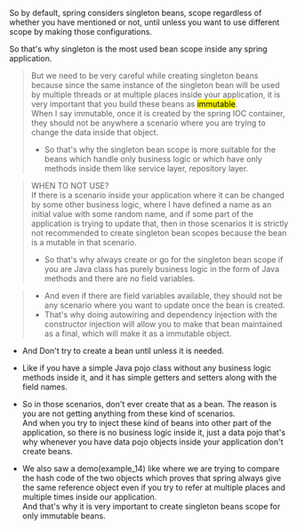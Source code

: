 So by default, spring considers singleton beans, scope regardless of whether you have mentioned or
not, until unless you want to use different scope by making those configurations.

So that's why singleton is the most used bean scope inside any spring application.

>But we need to be very careful while creating singleton beans because since the same instance of the
singleton bean will be used by multiple threads or at multiple places inside your application, it is
very important that you build these beans as <mark>immutable</mark>.\
> When I say immutable, once it is created by the spring IOC container, they should not be anywhere
a scenario where you are trying to change the data inside that object.
> * So that's why the singleton bean scope is more suitable for the beans which handle only business logic
or which have only methods inside them like service layer, repository layer.

> WHEN TO NOT USE?\
If there is a scenario inside your application where it can be changed by some other business logic,
where I have defined a name as an initial value with some random name, and if some part of the application
is trying to update that, then in those scenarios it is strictly not recommended to create singleton
bean scopes because the bean is a mutable in that scenario.
>* So that's why always create or go for the singleton bean scope if you are Java class has purely business
logic in the form of Java methods and there are no field variables.


>* And even if there are field variables available, they should not be any scenario where you want to
update once the bean is created.
>* That's why doing autowiring and dependency injection with the constructor injection will allow you
to make that bean maintained as a final, which will make it as a immutable object.


* And Don't try to create a bean until unless it is needed.
* Like if you have a simple Java pojo class without any business logic methods inside it, and it has simple getters and setters along with the field names.
* So in those scenarios, don't ever create that as a bean.
The reason is you are not getting anything from these kind of scenarios.\
And when you try to inject these kind of beans into other part of the application, so there is no business
logic inside it, just a data pojo that's why whenever you have data pojo objects inside your application
don't create beans.

* We also saw a demo(example_14) like where we are trying to compare the hash code of the two objects which proves
that spring always give the same reference object even if you try to refer at multiple places and multiple
times inside our application.\
And that's why it is very important to create singleton beans scope for only immutable beans.
